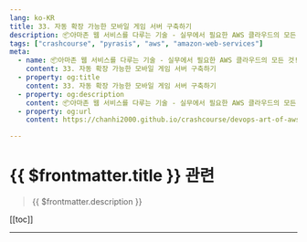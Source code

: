 ```yaml
---
lang: ko-KR
title: 33. 자동 확장 가능한 모바일 게임 서버 구축하기
description: 📦아마존 웹 서비스를 다루는 기술 - 실무에서 필요한 AWS 클라우드의 모든 것! > 33. 자동 확장 가능한 모바일 게임 서버 구축하기
tags: ["crashcourse", "pyrasis", "aws", "amazon-web-services"]
meta:
  - name: 📦아마존 웹 서비스를 다루는 기술 - 실무에서 필요한 AWS 클라우드의 모든 것! > 33. 자동 확장 가능한 모바일 게임 서버 구축하기
    content: 33. 자동 확장 가능한 모바일 게임 서버 구축하기
  - property: og:title
    content: 33. 자동 확장 가능한 모바일 게임 서버 구축하기
  - property: og:description
    content: 📦아마존 웹 서비스를 다루는 기술 - 실무에서 필요한 AWS 클라우드의 모든 것! > 33. 자동 확장 가능한 모바일 게임 서버 구축하기
  - property: og:url
    content: https://chanhi2000.github.io/crashcourse/devops-art-of-aws/33.html

---
```


# {{ $frontmatter.title }} 관련

> {{ $frontmatter.description }}

[[toc]]

---

<TagLinks />